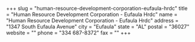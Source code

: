 +++
slug = "human-resource-development-corporation-eufaula-hrdc"
title = "Human Resource Development Corporation - Eufaula Hrdc"
name = "Human Resource Development Corporation - Eufaula Hrdc"
address = "1347 South Eufaula Avenue"
city = "Eufaula"
state = "AL"
postal = "36027"
website = ""
phone = "334 687-8372"
fax = ""
+++

